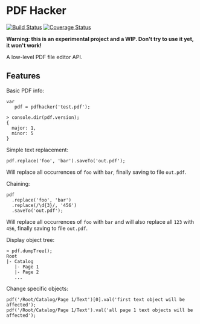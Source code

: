 PDF Hacker
==========

[![Build Status](https://img.shields.io/travis/luciopaiva/pdfhacker/master.svg?style=flat)](https://travis-ci.org/luciopaiva/pdfhacker)
[![Coverage Status](https://img.shields.io/coveralls/luciopaiva/pdfhacker/master.svg?style=flat)](https://coveralls.io/r/luciopaiva/pdfhacker)

**Warning: this is an experimental project and a WIP. Don't try to use it yet, it won't work!**

A low-level PDF file editor API.

## Features

Basic PDF info:

    var
       pdf = pdfhacker('test.pdf');
       
    > console.dir(pdf.version);
    {
      major: 1,
      minor: 5
    }

Simple text replacement:

    pdf.replace('foo', 'bar').saveTo('out.pdf');

Will replace all occurrences of ``foo`` with ``bar``, finally saving to file ``out.pdf``.

Chaining:

    pdf
      .replace('foo', 'bar')
      .replace(/\d{3}/, '456')
      .saveTo('out.pdf');

Will replace all occurrences of ``foo`` with ``bar`` and will also replace all ``123`` with ``456``, finally saving to file ``out.pdf``.

Display object tree:

    > pdf.dumpTree();
    Root
    |- Catalog
       |- Page 1
       |- Page 2
       ...

Change specific objects:

    pdf('/Root/Catalog/Page 1/Text')[0].val('first text object will be affected');
    pdf('/Root/Catalog/Page 1/Text').val('all page 1 text objects will be affected');
